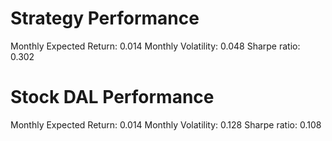 # Strategy Performance
Monthly Expected Return: 0.014
Monthly Volatility: 0.048
Sharpe ratio: 0.302
# Stock DAL Performance
Monthly Expected Return: 0.014
Monthly Volatility: 0.128
Sharpe ratio: 0.108
